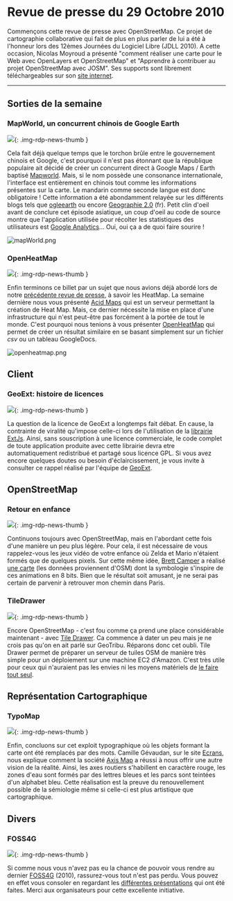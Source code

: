 # Revue de presse du 29 Octobre 2010

Commençons cette revue de presse avec OpenStreetMap. Ce projet de cartographie collaborative qui fait de plus en plus parler de lui a été à l'honneur lors des 12èmes Journées du Logiciel Libre (JDLL 2010). A cette occasion, Nicolas Moyroud a présenté "comment réaliser une carte pour le Web avec OpenLayers et OpenStreetMap" et "Apprendre à contribuer au projet OpenStreetMap avec JOSM". Ses supports sont librement téléchargeables sur son [site internet](http://nmoyroud.teledetection.fr/index.php?option=com_docman&task=cat_view&gid=4&Itemid=7).

----

## Sorties de la semaine


### MapWorld, un concurrent chinois de Google Earth

![](http://localhost/geotribu_reborn/sites/default/public/public_res/5mapworldcn.png){: .img-rdp-news-thumb }

Cela fait déjà quelque temps que le torchon brûle entre le gouvernement chinois et Google, c'est pourquoi il n'est pas étonnant que la république populaire ait décidé de créer un concurrent direct à Google Maps / Earth baptisé [Mapworld](http://www.tianditu.cn/). Mais, si le nom possède une consonance internationale, l'interface est entièrement en chinois tout comme les informations présentes sur la carte. Le mandarin comme seconde langue est donc obligatoire ! Cette information a été abondamment relayée sur les différents blogs tels que [ogleearth](http://www.ogleearth.com/2010/10/chinas_google_e.html) ou encore [Geographie 2.0](http://geographie2point0.wordpress.com/2010/10/22/map-world-le-google-maps-made-with-china/) (fr). Petit clin d'oeil avant de conclure cet épisode asiatique, un coup d'oeil au code de source montre que l'application utilisée pour récolter les statistiques des utilisateurs est [Google Analytics](http://www.google.com/analytics/)... Oui, oui ça a de quoi faire sourire !



![mapWorld.png](/sites/default/files/Tuto/img/Blog/divers/mapWorld.png)


### OpenHeatMap

![](http://localhost/geotribu_reborn/sites/default/public/public_res/1voronoi_0.png){: .img-rdp-news-thumb }

Enfin terminons ce billet par un sujet que nous avions déjà abordé lors de notre [précédente revue de presse](http://geotribu.net/node/302/), à savoir les HeatMap. La semaine dernière nous vous présenté [Acid Maps](http://xoomcode.com/content/acid-maps-visualizations-real-time-decisions) qui est un serveur permettant la création de Heat Map. Mais, ce dernier nécessite la mise en place d'une infrastructure qui n'est peut-être pas forcément à la portée de tout le monde. C'est pourquoi nous tenions à vous présenter [OpenHeatMap](http://www.openheatmap.com/) qui permet de créer un résultat similaire en se basant simplement sur un fichier *csv* ou un tableau GoogleDocs.



![openheatmap.png](/sites/default/files/Tuto/img/Blog/divers/openheatmap.png)



## Client


### GeoExt: histoire de licences

![](https://cdn.geotribu.fr/img/internal/icons-rdp-news/news.png){: .img-rdp-news-thumb }

La question de la licence de GeoExt a longtemps fait débat. En cause, la contrainte de viralité qu'impose celle-ci lors de l'utilisation de la [librairie ExtJs](http://www.sencha.com/products/js/). Ainsi, sans souscription à une licence commerciale, le code complet de toute application produite avec cette librairie devra etre automatiquement redistribué et partagé sous licence GPL. Si vous avez encore quelques doutes ou besoin d'éclaircissement, je vous invite à consulter ce rappel réalisé par l'équipe de [GeoExt](http://blog.opengeo.org/2010/10/25/ext-js-licensing-qa/).



## OpenStreetMap


### Retour en enfance

![](http://localhost/geotribu_reborn/sites/default/public/public_res/18bitmap.png){: .img-rdp-news-thumb }

Continuons toujours avec OpenStreetMap, mais en l'abordant cette fois d'une manière un peu plus légère. Pour cela, il est nécessaire de vous rappelez-vous les jeux vidéo de votre enfance où Zelda et Mario n'étaient formés que de quelques pixels. Sur cette même idée, [Brett Camper](http://vector.io/) a réalisé [une carte](http://8bitcity.com/map?Paris) (les données proviennent d'OSM) dont la symbologie s'inspire de ces animations en 8 bits. Bien que le résultat soit amusant, je ne serai pas certain de parvenir à retrouver mon chemin dans Paris.


### TileDrawer

![](http://localhost/geotribu_reborn/sites/default/public/public_res/2tiledrawer_0.png){: .img-rdp-news-thumb }

Encore OpenStreetMap - c'est fou comme ça prend une place considérable maintenant - avec [Tile Drawer](http://tiledrawer.com/). Ca commence à dater un peu mais je ne crois pas qu'on en ait parlé sur GeoTribu. Réparons donc cet oubli. Tile Drawer permet de préparer un serveur de tuiles OSM de manière très simple pour un déploiement sur une machine EC2 d'Amazon. C'est très utile pour ceux qui n'auraient pas les envies ni les moyens matériels de [le faire tout seul](http://geotribu.net/node/262).



## Représentation Cartographique


### TypoMap

![](http://localhost/geotribu_reborn/sites/default/public/public_res/3typomap.png){: .img-rdp-news-thumb }

Enfin, concluons sur cet exploit typographique où les objets formant la carte ont été remplacés par des mots. Camille Gévaudan, sur le site [Ecrans](http://www.ecrans.fr/Typos-a-la-carte,11075.html), nous explique comment la société [Axis Map](http://www.axismaps.com/blog/2010/09/typographic-map-posters/) a réussi à nous offrir une autre vision de la réalité. Ainsi, les axes routiers s'habillent en caractère rouge, les zones d'eau sont formés par des lettres bleues et les parcs sont teintées d'un alphabet bleu. Cette réalisation est la preuve du renouvellement possible de la sémiologie même si celle-ci est plus artistique que cartographique.



## Divers


### FOSS4G

![](http://localhost/geotribu_reborn/sites/default/public/public_res/4foss4g.png){: .img-rdp-news-thumb }

Si comme nous vous n'avez pas eu la chance de pouvoir vous rendre au dernier [FOSS4G](http://2010.foss4g.org/) (2010), rassurez-vous tout n'est pas perdu. Vous pouvez en effet vous consoler en regardant les [différentes présentations](http://2010.foss4g.org/presentations_gen_sel.php) qui ont été faites. Merci aux organisateurs pour cette excellente initiative.
